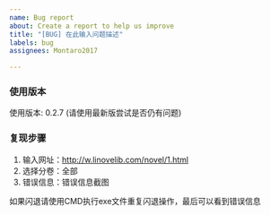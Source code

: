 ```yaml
---
name: Bug report
about: Create a report to help us improve
title: "[BUG] 在此输入问题描述"
labels: bug
assignees: Montaro2017

---
```


### 使用版本
使用版本: 0.2.7 (请使用最新版尝试是否仍有问题)

### 复现步骤

1. 输入网址：http://w.linovelib.com/novel/1.html
2. 选择分卷：全部
3. 错误信息：错误信息截图

如果闪退请使用CMD执行exe文件重复闪退操作，最后可以看到错误信息
